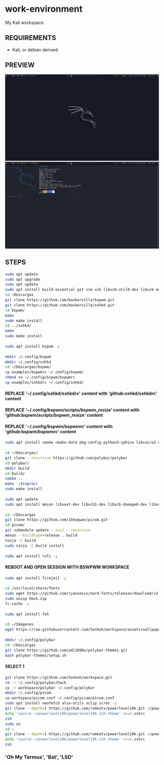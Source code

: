 # work-environment
My Kali workspace.
## REQUIREMENTS
- Kali, or debian derived.

## PREVIEW
<img src='assets/preview_01.png'>
<img src='assets/preview_02.png'>

## STEPS

```sh
sudo apt update
sudo apt upgrade
sudo apt update
sudo apt install build-essential git vim xcb libxcb-util0-dev libxcb-ewmh-dev libxcb-randr0-dev libxcb-icccm4-dev libxcb-keysyms1-dev libxcb-xinerama0-dev libasound2-dev libxcb-xtest0-dev libxcb-shape0-dev -y
cd ~Descargas
git clone https://github.com/baskerville/bspwm.git
git clone https://github.com/baskerville/sxhkd.git
cd bspwm/
make
sudo make install
cd ../sxhkd/
make
sudo make install
 
sudo apt install bspwm -y

mkdir ~/.config/bspwm
mkdir ~/.config/sxhkd
cd ~/Descargas/bspwm/
cp examples/bspwmrc ~/.config/bspwm/
chmod +x ~/.config/bspwm/bspwmrc 
cp examples/sxhkdrc ~/.config/sxhkd/
```

#### REPLACE '~/.config/sxhkd/sxhkdrx' content with 'github:sxhkd/sxhkdrc' content
#### REPLACE '~/.config/bspwm/scripts/bspwm_resize' content with 'github:bspwm/scripts/bspwm_resize' content
#### REPLACE '~/.config/bspwm/bspwmrc' content with 'github:bspwm/bspwmrc' content

```sh
sudo apt install cmake cmake-data pkg-config python3-sphinx libcairo2-dev libxcb1-dev libxcb-util0-dev libxcb-randr0-dev libxcb-composite0-dev python3-xcbgen xcb-proto libxcb-image0-dev libxcb-ewmh-dev libxcb-icccm4-dev libxcb-xkb-dev libxcb-xrm-dev libxcb-cursor-dev libasound2-dev libpulse-dev libjsoncpp-dev libmpdclient-dev libcurl4-openssl-dev libnl-genl-3-dev -y

cd ~/Descargas/
git clone --recursive https://github.com/polybar/polybar
cd polybar/
mkdir build
cd build/
cmake ..
make -j$(nproc)
sudo make install

sudo apt update
sudo apt install meson libxext-dev libxcb1-dev libxcb-damage0-dev libxcb-xfixes0-dev libxcb-shape0-dev libxcb-render-util0-dev libxcb-render0-dev libxcb-randr0-dev libxcb-composite0-dev libxcb-image0-dev libxcb-present-dev libxcb-xinerama0-dev libpixman-1-dev libdbus-1-dev libconfig-dev libgl1-mesa-dev libpcre2-dev libevdev-dev uthash-dev libev-dev libx11-xcb-dev libxcb-glx0-dev -y

cd ~/Descargas
git clone https://github.com/ibhagwan/picom.git
cd picom/
git submodule update --init --recursive
meson --buildtype=release . build
ninja -C build
sudo ninja -C build install

sudo apt install rofi -y
```

#### REBOOT AND OPEN SESSION WITH BSWPWM WORKSPACE

```sh
sudo apt install firejail -y

cd /usr/local/share/fonts
sudo wget https://github.com/ryanoasis/nerd-fonts/releases/download/v2.1.0/Hack.zip
sudo unzip Hack.zip
fc-cache -v

sudo apt install feh

cd ~/Imágenes
wget https://raw.githubusercontent.com/Sonkoh/workspace/assets/wallpaper.png

mkdir ~/.config/polybar
cd ~/Descargas
git clone https://github.com/adi1090x/polybar-themes.git
bash polybar-themes/setup.sh
```

#### SELECT 1

```sh
git clone https://github.com/Sonkoh/workspace.git
rm -r ~/.config/polybar/hack
cp -r workspace/polybar ~/.config/polybar
mkdir ~/.config/picom
cp workspace/picom.conf ~/.config/picom/picom.conf
sudo apt install neofetch alsa-utils xclip scrot -y
git clone --depth=1 https://github.com/romkatv/powerlevel10k.git ~/powerlevel10k
echo 'source ~/powerlevel10k/powerlevel10k.zsh-theme' >>~/.zshrc
zsh
sudo su 
cd ~
git clone --depth=1 https://github.com/romkatv/powerlevel10k.git ~/powerlevel10k
echo 'source ~/powerlevel10k/powerlevel10k.zsh-theme' >>~/.zshrc
zsh
```
### 'Oh My Termux', 'Bat', 'LSD'
